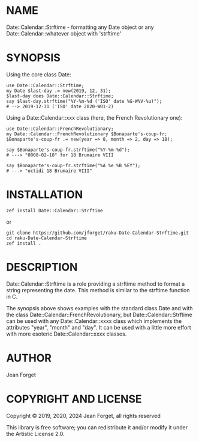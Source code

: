 NAME
====

Date::Calendar::Strftime - formatting any Date object or any Date::Calendar::whatever object with 'strftime'

SYNOPSIS
========

Using the core class Date:

```perl6
use Date::Calendar::Strftime;
my Date $last-day .= new(2019, 12, 31);
$last-day does Date::Calendar::Strftime;
say $last-day.strftime("%Y-%m-%d ('ISO' date %G-W%V-%u)");
# --> 2019-12-31 ('ISO' date 2020-W01-2)
```

Using a Date::Calendar::xxx class (here, the French Revolutionary one):

```perl6
use Date::Calendar::FrenchRevolutionary;
my Date::Calendar::FrenchRevolutionary $Bonaparte's-coup-fr;
$Bonaparte's-coup-fr .= new(year => 8, month => 2, day => 18);

say $Bonaparte's-coup-fr.strftime("%Y-%m-%d");
# ---> "0008-02-18" for 18 Brumaire VIII

say $Bonaparte's-coup-fr.strftime("%A %e %B %EY");
# ---> "octidi 18 Brumaire VIII"
```

INSTALLATION
============

```shell
zef install Date::Calendar::Strftime
```

or

```shell
git clone https://github.com/jforget/raku-Date-Calendar-Strftime.git
cd raku-Date-Calendar-Strftime
zef install .
```

DESCRIPTION
===========

Date::Calendar::Strftime  is a  role  providing a  strftime method  to
format a string  representing the date. This method is  similar to the
strftime function in C.

The synopsis  above shows  examples with the  standard class  Date and
with     the     class    Date::Calendar::FrenchRevolutionary,     but
Date::Calendar::Strftime  can be  used  with any  Date::Calendar::xxxx
class which  implements the attributes  "year", "month" and  "day". It
can  be   used  with   a  little  more   effort  with   more  esoteric
Date::Calendar::xxxx classes.

AUTHOR
======

Jean Forget <J2N-FORGET at orange dot fr>

COPYRIGHT AND LICENSE
=====================

Copyright © 2019, 2020, 2024 Jean Forget, all rights reserved

This library is  free software; you can redistribute  it and/or modify
it under the Artistic License 2.0.

